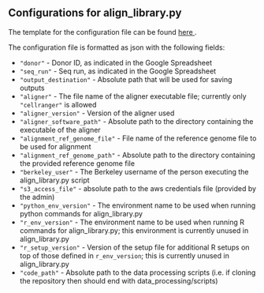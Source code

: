 ## Configurations for align_library.py

The template for the configuration file can be found <a href="https://github.com/YosefLab/Immune-Aging-Data-Hub/tree/main/data_processing/configs_templates/align_library.configs_file.example.txt">here </a>.

The configuration file is formatted as json with the following fields:

* `"donor"` - Donor ID, as indicated in the Google Spreadsheet
* `"seq_run"` - Seq run, as indicated in the Google Spreadsheet
* `"output_destination"` - Absolute path that will be used for saving outputs
* `"aligner"` - The file name of the aligner executable file; currently only `"cellranger"` is allowed
* `"aligner_version"` - Version of the aligner used
* `"aligner_software_path"` - Absolute path to the directory containing the executable of the aligner
* `"alignment_ref_genome_file"` - File name of the reference genome file to be used for alignment
* `"alignment_ref_genome_path"` - Absolute path to the directory containing the provided reference genome file
* `"berkeley_user"` - The Berkeley username of the person executing the align_library.py script
* `"s3_access_file"` - absolute path to the aws credentials file (provided by the admin)
* `"python_env_version"` - The environment name to be used when running python commands for align_library.py
* `"r_env_version"` - The environment name to be used when running R commands for align_library.py; this environment is currently unused in align_library.py
* `"r_setup_version"` - Version of the setup file for additional R setups on top of those defined in `r_env_version`; this is currently unused in align_library.py
* `"code_path"` - Absolute path to the data processing scripts (i.e. if cloning the repository then should end with data_processing/scripts)
